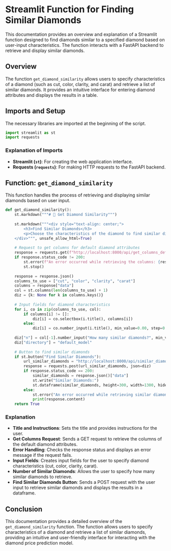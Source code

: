 # Streamlit Function for Finding Similar Diamonds

This documentation provides an overview and explanation of a Streamlit function designed to find diamonds similar to a specified diamond based on user-input characteristics. The function interacts with a FastAPI backend to retrieve and display similar diamonds.

## Overview

The function `get_diamond_similarity` allows users to specify characteristics of a diamond (such as cut, color, clarity, and carat) and retrieve a list of similar diamonds. It provides an intuitive interface for entering diamond attributes and displays the results in a table.

## Imports and Setup

The necessary libraries are imported at the beginning of the script.

```python
import streamlit as st
import requests
```

### Explanation of Imports
- **Streamlit (`st`)**: For creating the web application interface.
- **Requests (`requests`)**: For making HTTP requests to the FastAPI backend.

## Function: `get_diamond_similarity`

This function handles the process of retrieving and displaying similar diamonds based on user input.

```python
def get_diamond_similarity():
    st.markdown("""# 📏 Get Diamond Similarity""")
    
    st.markdown("""<div style="text-align: center;">
        <h3>Find Similar Diamonds</h3>
        <p>Choose the characteristics of the diamond to find similar diamonds.</p>
    </div>""", unsafe_allow_html=True)
    
    # Request to get columns for default diamond attributes
    response = requests.get(f"http://localhost:8000/api/get_columns_default/", params={"id": id})
    if response.status_code != 200:
        st.error(f"An error occurred while retrieving the columns: {response.content}")
        st.stop()
    
    response = response.json()
    columns_to_use = ["cut", "color", "clarity", "carat"]
    columns = response["data"]
    col = st.columns(len(columns_to_use) + 1)
    diz = {k: None for k in columns.keys()}
    
    # Input fields for diamond characteristics
    for i, co in zip(columns_to_use, col):
        if columns[i] != []:
            diz[i] = co.selectbox(i.title(), columns[i])
        else:
            diz[i] = co.number_input(i.title(), min_value=0.00, step=0.01)
    
    diz["n"] = col[-1].number_input("How many similar diamonds?", min_value=1, step=1)
    diz["directory"] = "default_model"
    
    # Button to find similar diamonds
    if st.button("Find Similar Diamonds"):
        url_similar_diamonds = "http://localhost:8000/api/similar_diamonds"
        response = requests.post(url_similar_diamonds, json=diz)
        if response.status_code == 200:
            similar_diamonds = response.json()["data"]
            st.write("Similar Diamonds:")
            st.dataframe(similar_diamonds, height=300, width=1300, hide_index=True)
        else:
            st.error("An error occurred while retrieving similar diamonds.")
            print(response.content)
    return True
```

### Explanation
- **Title and Instructions**: Sets the title and provides instructions for the user.
- **Get Columns Request**: Sends a GET request to retrieve the columns of the default diamond attributes.
- **Error Handling**: Checks the response status and displays an error message if the request fails.
- **Input Fields**: Creates input fields for the user to specify diamond characteristics (cut, color, clarity, carat).
- **Number of Similar Diamonds**: Allows the user to specify how many similar diamonds to retrieve.
- **Find Similar Diamonds Button**: Sends a POST request with the user input to retrieve similar diamonds and displays the results in a dataframe.

## Conclusion

This documentation provides a detailed overview of the `get_diamond_similarity` function. The function allows users to specify characteristics of a diamond and retrieve a list of similar diamonds, providing an intuitive and user-friendly interface for interacting with the diamond price prediction model.